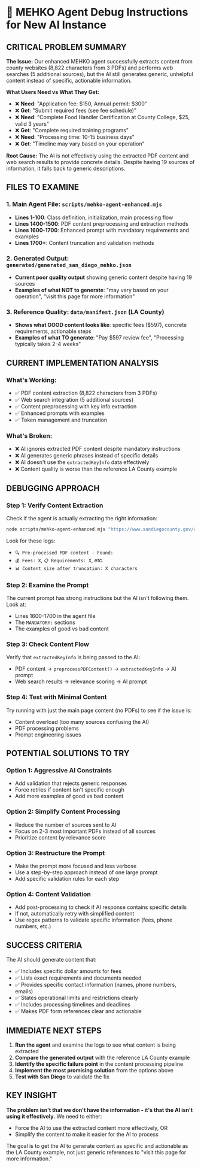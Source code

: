 # 🚨 MEHKO Agent Debug Instructions for New AI Instance

## **CRITICAL PROBLEM SUMMARY**

**The Issue:** Our enhanced MEHKO agent successfully extracts content from county websites (8,822 characters from 3 PDFs) and performs web searches (5 additional sources), but the AI still generates generic, unhelpful content instead of specific, actionable information.

**What Users Need vs What They Get:**
- ❌ **Need**: "Application fee: $150, Annual permit: $300"
- ❌ **Get**: "Submit required fees (see fee schedule)"
- ❌ **Need**: "Complete Food Handler Certification at County College, $25, valid 3 years"
- ❌ **Get**: "Complete required training programs"
- ❌ **Need**: "Processing time: 10-15 business days"
- ❌ **Get**: "Timeline may vary based on your operation"

**Root Cause:** The AI is not effectively using the extracted PDF content and web search results to provide concrete details. Despite having 19 sources of information, it falls back to generic descriptions.

## **FILES TO EXAMINE**

### **1. Main Agent File: `scripts/mehko-agent-enhanced.mjs`**
- **Lines 1-100**: Class definition, initialization, main processing flow
- **Lines 1400-1500**: PDF content preprocessing and extraction methods  
- **Lines 1600-1700**: Enhanced prompt with mandatory requirements and examples
- **Lines 1700+**: Content truncation and validation methods

### **2. Generated Output: `generated/generated_san_diego_mehko.json`**
- **Current poor quality output** showing generic content despite having 19 sources
- **Examples of what NOT to generate**: "may vary based on your operation", "visit this page for more information"

### **3. Reference Quality: `data/manifest.json` (LA County)**
- **Shows what GOOD content looks like**: specific fees ($597), concrete requirements, actionable steps
- **Examples of what TO generate**: "Pay $597 review fee", "Processing typically takes 2-4 weeks"

## **CURRENT IMPLEMENTATION ANALYSIS**

### **What's Working:**
- ✅ PDF content extraction (8,822 characters from 3 PDFs)
- ✅ Web search integration (5 additional sources)
- ✅ Content preprocessing with key info extraction
- ✅ Enhanced prompts with examples
- ✅ Token management and truncation

### **What's Broken:**
- ❌ AI ignores extracted PDF content despite mandatory instructions
- ❌ AI generates generic phrases instead of specific details
- ❌ AI doesn't use the `extractedKeyInfo` data effectively
- ❌ Content quality is worse than the reference LA County example

## **DEBUGGING APPROACH**

### **Step 1: Verify Content Extraction**
Check if the agent is actually extracting the right information:
```bash
node scripts/mehko-agent-enhanced.mjs "https://www.sandiegocounty.gov/content/sdc/deh/fhd/food/homekitchenoperations.html" "San Diego"
```

Look for these logs:
- `🔍 Pre-processed PDF content - Found:`
- `💰 Fees: X`, `📋 Requirements: X`, etc.
- `📊 Content size after truncation: X characters`

### **Step 2: Examine the Prompt**
The current prompt has strong instructions but the AI isn't following them. Look at:
- Lines 1600-1700 in the agent file
- The `MANDATORY:` sections
- The examples of good vs bad content

### **Step 3: Check Content Flow**
Verify that `extractedKeyInfo` is being passed to the AI:
- PDF content → `preprocessPDFContent()` → `extractedKeyInfo` → AI prompt
- Web search results → relevance scoring → AI prompt

### **Step 4: Test with Minimal Content**
Try running with just the main page content (no PDFs) to see if the issue is:
- Content overload (too many sources confusing the AI)
- PDF processing problems
- Prompt engineering issues

## **POTENTIAL SOLUTIONS TO TRY**

### **Option 1: Aggressive AI Constraints**
- Add validation that rejects generic responses
- Force retries if content isn't specific enough
- Add more examples of good vs bad content

### **Option 2: Simplify Content Processing**
- Reduce the number of sources sent to AI
- Focus on 2-3 most important PDFs instead of all sources
- Prioritize content by relevance score

### **Option 3: Restructure the Prompt**
- Make the prompt more focused and less verbose
- Use a step-by-step approach instead of one large prompt
- Add specific validation rules for each step

### **Option 4: Content Validation**
- Add post-processing to check if AI response contains specific details
- If not, automatically retry with simplified content
- Use regex patterns to validate specific information (fees, phone numbers, etc.)

## **SUCCESS CRITERIA**

The AI should generate content that:
- ✅ Includes specific dollar amounts for fees
- ✅ Lists exact requirements and documents needed
- ✅ Provides specific contact information (names, phone numbers, emails)
- ✅ States operational limits and restrictions clearly
- ✅ Includes processing timelines and deadlines
- ✅ Makes PDF form references clear and actionable

## **IMMEDIATE NEXT STEPS**

1. **Run the agent** and examine the logs to see what content is being extracted
2. **Compare the generated output** with the reference LA County example
3. **Identify the specific failure point** in the content processing pipeline
4. **Implement the most promising solution** from the options above
5. **Test with San Diego** to validate the fix

## **KEY INSIGHT**

**The problem isn't that we don't have the information - it's that the AI isn't using it effectively.** We need to either:
- Force the AI to use the extracted content more effectively, OR
- Simplify the content to make it easier for the AI to process

The goal is to get the AI to generate content as specific and actionable as the LA County example, not just generic references to "visit this page for more information."
